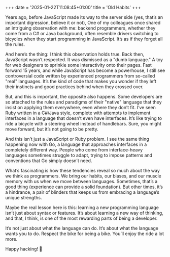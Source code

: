 +++
date = '2025-01-22T11:08:45+01:00'
title = 'Old Habits'
+++

Years ago, before JavaScript made its way to the server side (yes, that’s an important digression, believe it or not), One of my colleagues once shared an intriguing observation with me: backend programmers, whether they come from a C# or Java background, often resemble drivers switching to bicycles when they start programming in JavaScript. It’s as if they forget all the rules.

And here’s the thing: I think this observation holds true. Back then, JavaScript wasn’t respected. It was dismissed as a "dumb language." A toy for web designers to sprinkle some interactivity onto their pages. Fast forward 15 years, and while JavaScript has become a powerhouse, I still see controversial code written by experienced programmers from so-called "real" languages. It’s the kind of code that makes you wonder if they left their instincts and good practices behind when they crossed over.

But, and this is important, the opposite also happens. Some developers are so attached to the rules and paradigms of their "native" language that they insist on applying them everywhere, even where they don’t fit. I’ve seen Ruby written in a C#/Java style, complete with attempts to implement interfaces in a language that doesn’t even have interfaces. It’s like trying to ride a bicycle with a steering wheel instead of handlebars. Sure, you might move forward, but it’s not going to be pretty.

And this isn’t just a JavaScript or Ruby problem. I see the same thing happening now with Go, a language that approaches interfaces in a completely different way. People who come from interface-heavy languages sometimes struggle to adapt, trying to impose patterns and conventions that Go simply doesn’t need.

What’s fascinating is how these tendencies reveal so much about the way we think as programmers. We bring our habits, our biases, and our muscle memory with us when we move between languages. Sometimes, that’s a good thing (experience can provide a solid foundation). But other times, it’s a hindrance, a pair of blinders that keeps us from embracing a language’s unique strengths.

Maybe the real lesson here is this: learning a new programming language isn’t just about syntax or features. It’s about learning a new way of thinking, and that, I think, is one of the most rewarding parts of being a developer.

It’s not just about what the language can do. It’s about what the language wants you to do. Respect the bike for being a bike. You’ll enjoy the ride a lot more.

Happy hacking! 🚀
